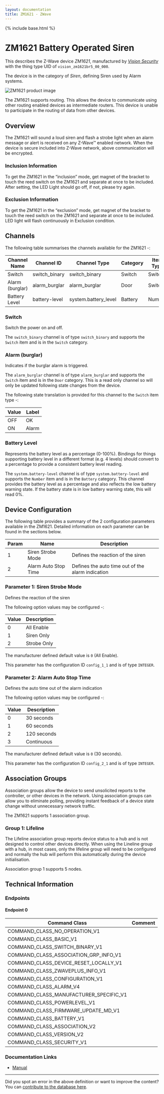 ```yaml
---
layout: documentation
title: ZM1621 - ZWave
---
```


{% include base.html %}

# ZM1621 Battery Operated Siren
This describes the Z-Wave device *ZM1621*, manufactured by *[Vision Security](http://www.visionsecurity.com.tw/)* with the thing type UID of ```vision_zm1621br5_00_000```.

The device is in the category of *Siren*, defining Siren used by Alarm systems.

![ZM1621 product image](https://opensmarthouse.org/zwavedatabase/988/image/)


The ZM1621 supports routing. This allows the device to communicate using other routing enabled devices as intermediate routers.  This device is unable to participate in the routing of data from other devices.

## Overview

The ZM1621 will sound a loud siren and flash a strobe light when an alarm message or alert is received on any Z-Wave™ enabled network. When the device is secure included into Z-Wave network, above communication will be encrypted.

### Inclusion Information

To get the ZM1621 in the “inclusion” mode, get magnet of the bracket to touch the reed switch on the ZM1621 and separate at once to be included. After setting, the LED Light should go off, if not, please try again.

### Exclusion Information

To get the ZM1621 in the “exclusion” mode, get magnet of the bracket to touch the reed switch on the ZM1621 and separate at once to be included. LED light will flash continuously in Exclusion condition.

## Channels

The following table summarises the channels available for the ZM1621 -:

| Channel Name | Channel ID | Channel Type | Category | Item Type |
|--------------|------------|--------------|----------|-----------|
| Switch | switch_binary | switch_binary | Switch | Switch | 
| Alarm (burglar) | alarm_burglar | alarm_burglar | Door | Switch | 
| Battery Level | battery-level | system.battery_level | Battery | Number |

### Switch
Switch the power on and off.

The ```switch_binary``` channel is of type ```switch_binary``` and supports the ```Switch``` item and is in the ```Switch``` category.

### Alarm (burglar)
Indicates if the burglar alarm is triggered.

The ```alarm_burglar``` channel is of type ```alarm_burglar``` and supports the ```Switch``` item and is in the ```Door``` category. This is a read only channel so will only be updated following state changes from the device.

The following state translation is provided for this channel to the ```Switch``` item type -:

| Value | Label     |
|-------|-----------|
| OFF | OK |
| ON | Alarm |

### Battery Level
Represents the battery level as a percentage (0-100%). Bindings for things supporting battery level in a different format (e.g. 4 levels) should convert to a percentage to provide a consistent battery level reading.

The ```system.battery-level``` channel is of type ```system.battery-level``` and supports the ```Number``` item and is in the ```Battery``` category.
This channel provides the battery level as a percentage and also reflects the low battery warning state. If the battery state is in low battery warning state, this will read 0%.


## Device Configuration

The following table provides a summary of the 2 configuration parameters available in the ZM1621.
Detailed information on each parameter can be found in the sections below.

| Param | Name  | Description |
|-------|-------|-------------|
| 1 | 	Siren Strobe Mode | Defines the reaction of the siren |
| 2 | Alarm Auto Stop Time | Defines the auto time out of the alarm indication |

### Parameter 1: 	Siren Strobe Mode

Defines the reaction of the siren

The following option values may be configured -:

| Value  | Description |
|--------|-------------|
| 0 | All Enable |
| 1 | Siren Only |
| 2 | Strobe Only |

The manufacturer defined default value is ```0``` (All Enable).

This parameter has the configuration ID ```config_1_1``` and is of type ```INTEGER```.


### Parameter 2: Alarm Auto Stop Time

Defines the auto time out of the alarm indication

The following option values may be configured -:

| Value  | Description |
|--------|-------------|
| 0 | 30 seconds |
| 1 | 60 seconds |
| 2 | 120 seconds |
| 3 | Continuous |

The manufacturer defined default value is ```0``` (30 seconds).

This parameter has the configuration ID ```config_2_1``` and is of type ```INTEGER```.


## Association Groups

Association groups allow the device to send unsolicited reports to the controller, or other devices in the network. Using association groups can allow you to eliminate polling, providing instant feedback of a device state change without unnecessary network traffic.

The ZM1621 supports 1 association group.

### Group 1: Lifeline

The Lifeline association group reports device status to a hub and is not designed to control other devices directly. When using the Lineline group with a hub, in most cases, only the lifeline group will need to be configured and normally the hub will perform this automatically during the device initialisation.

Association group 1 supports 5 nodes.

## Technical Information

### Endpoints

#### Endpoint 0

| Command Class | Comment |
|---------------|---------|
| COMMAND_CLASS_NO_OPERATION_V1| |
| COMMAND_CLASS_BASIC_V1| |
| COMMAND_CLASS_SWITCH_BINARY_V1| |
| COMMAND_CLASS_ASSOCIATION_GRP_INFO_V1| |
| COMMAND_CLASS_DEVICE_RESET_LOCALLY_V1| |
| COMMAND_CLASS_ZWAVEPLUS_INFO_V1| |
| COMMAND_CLASS_CONFIGURATION_V1| |
| COMMAND_CLASS_ALARM_V4| |
| COMMAND_CLASS_MANUFACTURER_SPECIFIC_V1| |
| COMMAND_CLASS_POWERLEVEL_V1| |
| COMMAND_CLASS_FIRMWARE_UPDATE_MD_V1| |
| COMMAND_CLASS_BATTERY_V1| |
| COMMAND_CLASS_ASSOCIATION_V2| |
| COMMAND_CLASS_VERSION_V2| |
| COMMAND_CLASS_SECURITY_V1| |

### Documentation Links

* [Manual](https://www.opensmarthouse.org/zwavedatabase/988/ZM1621-5-Outdoor-Siren--SDK6-51-10-.pdf)

---

Did you spot an error in the above definition or want to improve the content?
You can [contribute to the database here](https://www.opensmarthouse.org/zwavedatabase/988).
